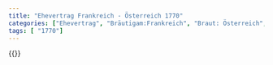 ```yaml
---
title: "Ehevertrag Frankreich - Österreich 1770"
categories: ["Ehevertrag", "Bräutigam:Frankreich", "Braut: Österreich", "Eheschließung vollzogen?:Ja", "verschiedenkonfessionelle Ehe?:Nein", "Dynastie Bräutigam:Bourbon (Frankreich)", "Akteur Bräutigam:Bourbon (Frankreich)", "Akteur Braut:Habsburg (Österreich)", "Textbezug?:nein", "Ständisch?:nein", "Ratifikation?:ja", "Sonstiges?:ja", "Bräutigam:Frankreich", "Braut: Österreich"]
tags: [ "1770"]
---
```

<!--more-->
{{<v116>}}